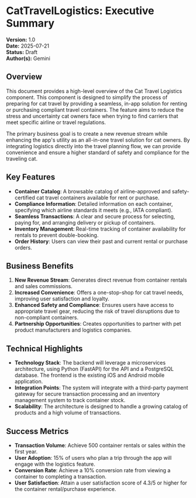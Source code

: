 # CatTravelLogistics: Executive Summary

**Version:** 1.0  
**Date:** 2025-07-21  
**Status:** Draft  
**Author(s):** Gemini

## Overview

This document provides a high-level overview of the Cat Travel Logistics component. This component is designed to simplify the process of preparing for cat travel by providing a seamless, in-app solution for renting or purchasing compliant travel containers. The feature aims to reduce the stress and uncertainty cat owners face when trying to find carriers that meet specific airline or travel regulations.

The primary business goal is to create a new revenue stream while enhancing the app's utility as an all-in-one travel solution for cat owners. By integrating logistics directly into the travel planning flow, we can provide convenience and ensure a higher standard of safety and compliance for the traveling cat.

## Key Features

- **Container Catalog**: A browsable catalog of airline-approved and safety-certified cat travel containers available for rent or purchase.
- **Compliance Information**: Detailed information on each container, specifying which airline standards it meets (e.g., IATA compliant).
- **Seamless Transactions**: A clear and secure process for selecting, paying for, and arranging delivery or pickup of containers.
- **Inventory Management**: Real-time tracking of container availability for rentals to prevent double-booking.
- **Order History**: Users can view their past and current rental or purchase orders.

## Business Benefits

1.  **New Revenue Stream**: Generates direct revenue from container rentals and sales commissions.
2.  **Increased Convenience**: Offers a one-stop-shop for cat travel needs, improving user satisfaction and loyalty.
3.  **Enhanced Safety and Compliance**: Ensures users have access to appropriate travel gear, reducing the risk of travel disruptions due to non-compliant containers.
4.  **Partnership Opportunities**: Creates opportunities to partner with pet product manufacturers and logistics companies.

## Technical Highlights

- **Technology Stack**: The backend will leverage a microservices architecture, using Python (FastAPI) for the API and a PostgreSQL database. The frontend is the existing iOS and Android mobile application.
- **Integration Points**: The system will integrate with a third-party payment gateway for secure transaction processing and an inventory management system to track container stock.
- **Scalability**: The architecture is designed to handle a growing catalog of products and a high volume of transactions.

## Success Metrics

- **Transaction Volume**: Achieve 500 container rentals or sales within the first year.
- **User Adoption**: 15% of users who plan a trip through the app will engage with the logistics feature.
- **Conversion Rate**: Achieve a 10% conversion rate from viewing a container to completing a transaction.
- **User Satisfaction**: Attain a user satisfaction score of 4.3/5 or higher for the container rental/purchase experience.
